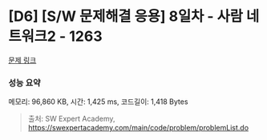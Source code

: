 # [D6] [S/W 문제해결 응용] 8일차 - 사람 네트워크2 - 1263 

[문제 링크](https://swexpertacademy.com/main/code/problem/problemDetail.do?contestProbId=AV18P2B6Iu8CFAZN) 

### 성능 요약

메모리: 96,860 KB, 시간: 1,425 ms, 코드길이: 1,418 Bytes



> 출처: SW Expert Academy, https://swexpertacademy.com/main/code/problem/problemList.do